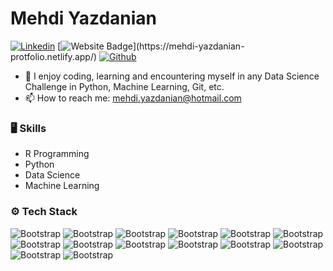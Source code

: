 # Mehdi Yazdanian

[![Linkedin](https://img.shields.io/badge/-LinkedIn-blue?style=flat&logo=Linkedin&logoColor=white)](https://www.linkedin.com/in/mehdiyazdanian/)
[![Website Badge](https://img.shields.io/badge/-Website-c14438?style=flat&logo=Google-Chrome&logoColor=white&link=[https://pytopia.ai](https://mehdi-yazdanian-protfolio.netlify.app/))](https://mehdi-yazdanian-protfolio.netlify.app/)
[![Github](https://img.shields.io/github/followers/mehdiy2020?label=Follow&style=social)](https://github.com/mehdiy2020)


- 🌱 I enjoy coding, learning and encountering myself in any Data Science Challenge in Python, Machine Learning, Git, etc. 
- 📫 How to reach me: mehdi.yazdanian@hotmail.com


### 🖥 Skills
- R Programming
- Python
- Data Science
- Machine Learning
### ⚙️ Tech Stack

![Bootstrap](https://img.shields.io/badge/-R-05122A?style=flat-square&logo=R&color=353535)
![Bootstrap](https://img.shields.io/badge/-Tidyverse-05122A?style=flat-square&logo=RStudio&color=353535)
![Bootstrap](https://img.shields.io/badge/-Python-05122A?style=flat-square&logo=Python&color=353535) 
![Bootstrap](https://img.shields.io/badge/-Docker-05122A?style=flat-square&logo=Docker&color=353535)
![Bootstrap](https://img.shields.io/badge/-PyTorch-05122A?style=flat-square&logo=PyTorch&color=353535)
![Bootstrap](https://img.shields.io/badge/-Scikit%20Learn-05122A?style=flat-square&logo=Scikit-Learn&color=353535) 
![Bootstrap](https://img.shields.io/badge/-MongoDB-05122A?style=flat-square&logo=MongoDB&color=353535)
![Bootstrap](https://img.shields.io/badge/-PostgreSQL-05122A?style=flat-square&logo=PostgreSQL&color=353535)
![Bootstrap](https://img.shields.io/badge/-Pandas-05122A?style=flat-square&logo=Pandas&color=353535)
![Bootstrap](https://img.shields.io/badge/-Numpy-05122A?style=flat-square&logo=Numpy&color=353535)
![Bootstrap](https://img.shields.io/badge/-Matplotlib-05122A?style=flat-square&logo=Matplotlib&color=353535)
![Bootstrap](https://img.shields.io/badge/-Flask-05122A?style=flat-square&logo=Flask&color=353535)
![Bootstrap](https://img.shields.io/badge/-FastAPI-05122A?style=flat-square&logo=FastAPI&color=353535)
![Bootstrap](https://img.shields.io/badge/-Visual%20Studio%20Code-05122A?style=flat-square&logo=Visual-Studio-Code&color=353535)


